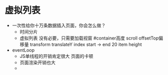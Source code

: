 # 虚拟列表

- 一次性给你十万条数据插入页面，你会怎么做？
    - 时间分片
    - 虚拟列表
        没有必要，只需要加载视窗
        #container高度 scroll
        offsetTop偏移量  transform  translateY
        index start -> end 20
        item height 
- eventLoop
    - JS单线程的开销肯定很大  页面的卡顿
    - 页面渲染开销也大
    - 